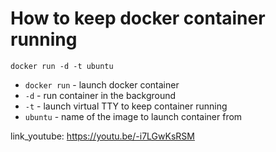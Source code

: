 # How to keep docker container running

```docker
docker run -d -t ubuntu
```

- `docker run` - launch docker container
- `-d` - run container in the background
- `-t` - launch virtual TTY to keep container running
- `ubuntu` - name of the image to launch container from


link_youtube: https://youtu.be/-i7LGwKsRSM
